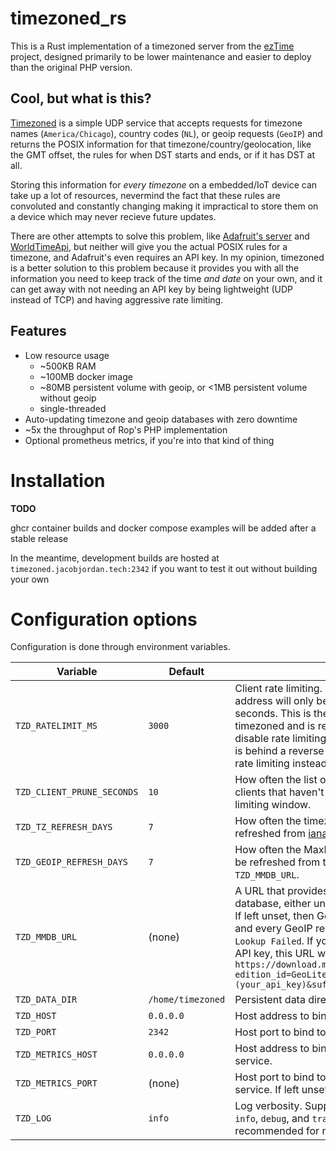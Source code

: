 # timezoned_rs

This is a Rust implementation of a timezoned server from the [ezTime](https://github.com/ropg/ezTime) project, designed primarily to be lower maintenance and easier to deploy than the original PHP version.

## Cool, but what is this?

[Timezoned](https://github.com/ropg/ezTime/tree/master/server) is a simple UDP service that accepts requests for timezone names (`America/Chicago`), country codes (`NL`), or geoip requests (`GeoIP`) and returns the POSIX information for that timezone/country/geolocation, like the GMT offset, the rules for when DST starts and ends, or if it has DST at all.

Storing this information for *every timezone* on a embedded/IoT device can take up a lot of resources, nevermind the fact that these rules are convoluted and constantly changing making it impractical to store them on a device which may never recieve future updates.

There are other attempts to solve this problem, like [Adafruit's server](https://learn.adafruit.com/adafruit-magtag/getting-the-date-time) and [WorldTimeApi](http://worldtimeapi.org/), but neither will give you the actual POSIX rules for a timezone, and Adafruit's even requires an API key. In my opinion, timezoned is a better solution to this problem because it provides you with all the information you need to keep track of the time *and date* on your own, and it can get away with not needing an API key by being lightweight (UDP instead of TCP) and having aggressive rate limiting.

## Features

- Low resource usage
    - ~500KB RAM
    - ~100MB docker image
    - ~80MB persistent volume with geoip, or <1MB persistent volume without geoip
    - single-threaded
- Auto-updating timezone and geoip databases with zero downtime
- ~5x the throughput of Rop's PHP implementation
- Optional prometheus metrics, if you're into that kind of thing

# Installation

**TODO**

ghcr container builds and docker compose examples will be added after a stable release

In the meantime, development builds are hosted at `timezoned.jacobjordan.tech:2342` if you want to test it out without building your own

# Configuration options

Configuration is done through environment variables.

| Variable | Default | Description |
| -------- | ------- | ----------- |
| `TZD_RATELIMIT_MS` | `3000` | Client rate limiting. A value of `3000` means an IP address will only be reponded to once every 3 seconds. This is the same value used by upstream timezoned and is recommended. A value of `0` will disable rate limiting, and can be used if timezoned is behind a reverse proxy and you insist on using its rate limiting instead.  |
| `TZD_CLIENT_PRUNE_SECONDS` | `10` | How often the list of client IPs is pruned to remove clients that haven't sent requests within the rate limiting window. |
| `TZD_TZ_REFRESH_DAYS` | `7` | How often the timezone database should be refreshed from [iana.org](iana.org). |
| `TZD_GEOIP_REFRESH_DAYS` | `7` | How often the MaxMind GeoLite2 database should be refreshed from the source configured in `TZD_MMDB_URL`. |
| `TZD_MMDB_URL` | (none) | A URL that provides a MaxMind GeoLite2 City database, either uncompressed or in .tar.gz format. If left unset, then GeoIP lookups will be disabled and every GeoIP request will return `ERROR GeoIP Lookup Failed`. If you have a MaxMind account and API key, this URL would be `https://download.maxmind.com/app/geoip_download?edition_id=GeoLite2-City&license_key=(your_api_key)&suffix=tar.gz` |
| `TZD_DATA_DIR` | `/home/timezoned` | Persistent data directory. |
| `TZD_HOST` | `0.0.0.0` | Host address to bind to. |
| `TZD_PORT` | `2342` | Host port to bind to. |
| `TZD_METRICS_HOST` | `0.0.0.0` | Host address to bind to for the prometheus metrics service. |
| `TZD_METRICS_PORT` | (none) | Host port to bind to for the prometheus metrics service. If left unset, then metrics will be disabled. | 
| `TZD_LOG` | `info` | Log verbosity. Supported values are `error`, `warn`, `info`, `debug`, and `trace`. A value of `info` is recommended for most deployments.

